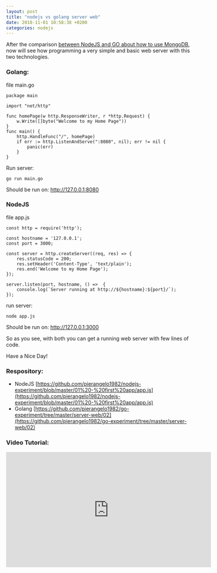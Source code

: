 ```yaml
---
layout: post
title: "nodejs vs golang server web"
date: 2018-11-01 10:58:38 +0200
categories: nodejs
---
```


After the comparison [between NodeJS and GO about how to use MongoDB](http://www.web-dev.info/docker/2018/10/25/golang-with-mongodb.html), now will see how programming a very simple and basic web server with this two technologies.

### Golang:
file main.go
```
package main

import "net/http"

func homePage(w http.ResponseWriter, r *http.Request) {
	w.Write([]byte("Welcome to my Home Page"))
}
func main() {
	http.HandleFunc("/", homePage)
	if err := http.ListenAndServe(":8080", nil); err != nil {
		panic(err)
	}
}
```

Run server:
```
go run main.go

```
Should be run on:
http://127.0.0.1:8080

### NodeJS
file app.js
```
const http = require('http');

const hostname = '127.0.0.1';
const port = 3000;

const server = http.createServer((req, res) => {
    res.statusCode = 200;
    res.setHeader('Content-Type', 'text/plain');
    res.end('Welcome to my Home Page');
});

server.listen(port, hostname, () =>  {
    console.log(`Server running at http://${hostname}:${port}/`);
});
```

run server:
```
node app.js
```

Should be run on:
http://127.0.0.1:3000

So as you see, with both you can get a running web server with few lines of code.

Have a Nice Day!

### Respository:
* NodeJS [https://github.com/pierangelo1982/nodejs-experiment/blob/master/01%20-%20first%20app/app.js](https://github.com/pierangelo1982/nodejs-experiment/blob/master/01%20-%20first%20app/app.js)
* Golang [https://github.com/pierangelo1982/go-experiment/tree/master/server-web/02](https://github.com/pierangelo1982/go-experiment/tree/master/server-web/02)

### Video Tutorial:
<iframe width="560" height="315" src="https://www.youtube.com/embed/oZUTGOSTQVE" frameborder="0" allow="accelerometer; autoplay; encrypted-media; gyroscope; picture-in-picture" allowfullscreen></iframe>
